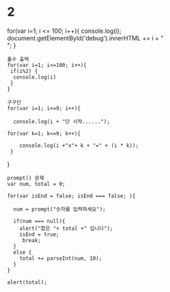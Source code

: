 # 2
for(var i=1; i <= 100; i++){
     console.log(i);
    document.getElementById('debug').innerHTML += i + "<br>";
     }
    
    홀수 출력
    for(var i=1; i<=100; i++){
     if(i%2) {
      console.log(i)
     }
    }
    
    구구단
    for(var i=1; i<=9; i++){
    
      console.log(i + "단 시작......");
    
    for(var k=1; k<=9; k++){
    
        console.log(i +"x"+ k + "=" + (i * k));
     }
    
}
    
    prompt() 문제
    var num, total = 0;
    
    for(var isEnd = false; isEnd === false; ){
    
      num = prompt("숫자를 입력하세요");
    
      if(num === null){
        alert("합은 "+ total +" 입니다");
        isEnd = true;
         break;
      }
      else {
        total += parseInt(num, 10);
      }
    }
    
    alert(total);
